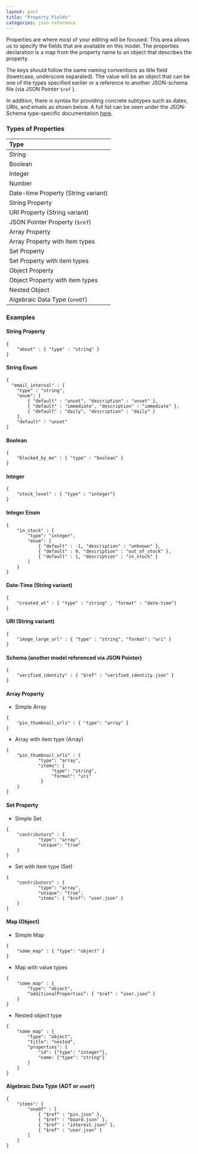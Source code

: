 ```yaml
---
layout: post
title: "Property Fields"
categories: json-reference
---
```


Properties are where most of your editing will be focused. This area allows us to specify the fields that are available on this model. The properties declaration is a map from the property name to an object that describes the property.

The keys should follow the same naming conventions as title field (lowercase, underscore separated). The value will be an object that can be one of the types specified earlier or a reference to another JSON-schema file (via JSON Pointer `$ref` ).

In addition, there is syntax for providing concrete subtypes such as dates, URIs, and emails as shown below. A full list can be seen under the JSON-Schema type-specific documentation [here](http://spacetelescope.github.io/understanding-json-schema/reference/type.html).


### Types of Properties

| Type                |
| :--- |
| String                              |
| Boolean                             |
| Integer                             |
| Number                              |
| Date-time Property (String variant) |
| String Property                     |
| URI Property (String variant)       |
| JSON Pointer Property (`$ref`)      |
| Array Property                      |
| Array Property with Item types      |
| Set Property                        |
| Set Property with item types        |
| Object Property                     |
| Object Property with item types     |
| Nested Object                       |
| Algebraic Data Type (`oneOf`)       |

### Examples

#### String Property
<pre><code class="json">{
    "about" : { "type" : "string" }
}
</code></pre>


#### String Enum
<pre><code class="json">{
  "email_interval" : {
    "type" : "string",
    "enum": [
        { "default" : "unset", "description" : "unset" },
        { "default" : "immediate", "description" : "immediate" },
        { "default" : "daily", "description" : "daily" }
    ],
    "default" : "unset"
}
</code></pre>


#### Boolean
<pre><code class="json">{
    "blocked_by_me" : { "type" : "boolean" }
}
</code></pre>

#### Integer
<pre><code class="json">{
    "stock_level" : { "type" : "integer"}
}
</code></pre>

#### Integer Enum
<pre><code class="json">{
    "in_stock" : {
        "type": "integer",
        "enum": [
            { "default" : -1, "description" : "unknown" },
            { "default" : 0, "description" : "out_of_stock" },
            { "default" : 1, "description" : "in_stock" }
        ]
    }
}
</code></pre>

#### Date-Time (String variant)
<pre><code class="json">{
    "created_at" : { "type" : "string" , "format" : "date-time"}
}
</code></pre>

#### URI (String variant)
<pre><code class="json">{
    "image_large_url" : { "type" : "string", "format": "uri" }
}
</code></pre>

#### Schema (another model referenced via JSON Pointer)
<pre><code class="json">{
    "verified_identity" : { "$ref" : "verified_identity.json" }
}
</code></pre>

#### Array Property

- Simple Array
<pre><code class="json">{
    "pin_thumbnail_urls" : { "type": "array" }
}
</code></pre>

- Array with item type (Array<URI>)
<pre><code class="json">{
    "pin_thumbnail_urls" : {
            "type": "array",
            "items": {
                 "type": "string",
                 "format": "uri"
             }
    }
}
</code></pre>

#### Set Property

- Simple Set
<pre><code class="json">{
    "contributors" : {
            "type": "array",
            "unique": "true"
    }
}
</code></pre>

- Set with item type (Set<User>)
<pre><code class="json">{
    "contributors" : {
            "type": "array",
            "unique": "true",
            "items": { "$ref": "user.json" }
    }
}
</code></pre>

#### Map (Object)
- Simple Map
<pre><code class="json">{
    "some_map" : { "type": "object" }
}
</code></pre>

- Map with value types

<pre><code class="json">{
    "some_map" : {
        "type": "object",
        “additionalProperties”: { "$ref" : “user.json” }
    }
}
</code></pre>

- Nested object type

<pre><code class="json">{
    "some_map" : {
        "type": "object",
        "title": "nested",
        "properties": {
            "id": {"type": "integer"},
            "name: {"type": "string"}
        }
    }
}
</code></pre>

#### Algebraic Data Type (ADT or `oneOf`)
<pre><code class="json">{
	"items": {
		"oneOf" : [
			{ "$ref" : "pin.json" },
			{ "$ref" : "board.json" },
			{ "$ref" : "interest.json" },
			{ "$ref" : "user.json" }
		]
	}
}
</code></pre>
